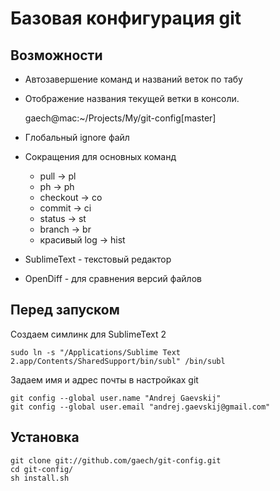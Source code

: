 # Базовая конфигурация git



## Возможности  
  * Автозавершение команд и названий веток по табу  
  * Отображение названия текущей ветки в консоли. 

    gaech@mac:~/Projects/My/git-config[master]
    
  * Глобальный ignore файл
  * Сокращения для основных команд
    * pull → pl
    * ph → ph
    * checkout → co
    * commit → ci
    * status → st
    * branch → br
    * красивый log → hist
  * SublimeText - текстовый редактор
  * OpenDiff - для сравнения версий файлов



## Перед запуском
Создаем симлинк для SublimeText 2

    sudo ln -s "/Applications/Sublime Text 2.app/Contents/SharedSupport/bin/subl" /bin/subl

Задаем имя и адрес почты в настройках git

    git config --global user.name "Andrej Gaevskij"
    git config --global user.email "andrej.gaevskij@gmail.com"

## Установка
    git clone git://github.com/gaech/git-config.git
    cd git-config/
    sh install.sh